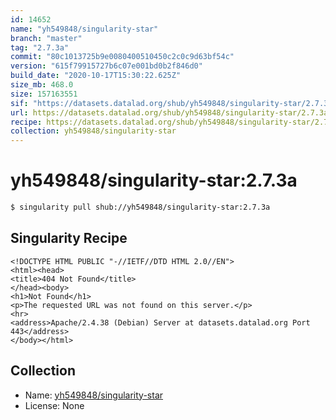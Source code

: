 ```yaml
---
id: 14652
name: "yh549848/singularity-star"
branch: "master"
tag: "2.7.3a"
commit: "80c1013725b9e0080400510450c2c0c9d63bf54c"
version: "615f79915727b6c07e001bd0b2f846d0"
build_date: "2020-10-17T15:30:22.625Z"
size_mb: 468.0
size: 157163551
sif: "https://datasets.datalad.org/shub/yh549848/singularity-star/2.7.3a/2020-10-17-80c10137-615f7991/615f79915727b6c07e001bd0b2f846d0.sif"
url: https://datasets.datalad.org/shub/yh549848/singularity-star/2.7.3a/2020-10-17-80c10137-615f7991/
recipe: https://datasets.datalad.org/shub/yh549848/singularity-star/2.7.3a/2020-10-17-80c10137-615f7991/Singularity
collection: yh549848/singularity-star
---
```


# yh549848/singularity-star:2.7.3a

```bash
$ singularity pull shub://yh549848/singularity-star:2.7.3a
```

## Singularity Recipe

```singularity
<!DOCTYPE HTML PUBLIC "-//IETF//DTD HTML 2.0//EN">
<html><head>
<title>404 Not Found</title>
</head><body>
<h1>Not Found</h1>
<p>The requested URL was not found on this server.</p>
<hr>
<address>Apache/2.4.38 (Debian) Server at datasets.datalad.org Port 443</address>
</body></html>
```

## Collection

 - Name: [yh549848/singularity-star](https://github.com/yh549848/singularity-star)
 - License: None

